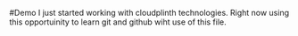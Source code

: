 #Demo
I just started working with cloudplinth technologies. Right now using this opportuinity to learn git and github wiht use of this file.
